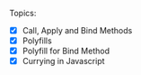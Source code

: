Topics:

- [x] Call, Apply and Bind Methods
- [x] Polyfills
- [x] Polyfill for Bind Method
- [x] Currying in Javascript
